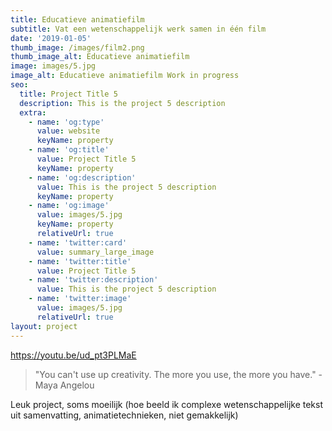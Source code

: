 ```yaml
---
title: Educatieve animatiefilm
subtitle: Vat een wetenschappelijk werk samen in één film
date: '2019-01-05'
thumb_image: /images/film2.png
thumb_image_alt: Educatieve animatiefilm
image: images/5.jpg
image_alt: Educatieve animatiefilm Work in progress
seo:
  title: Project Title 5
  description: This is the project 5 description
  extra:
    - name: 'og:type'
      value: website
      keyName: property
    - name: 'og:title'
      value: Project Title 5
      keyName: property
    - name: 'og:description'
      value: This is the project 5 description
      keyName: property
    - name: 'og:image'
      value: images/5.jpg
      keyName: property
      relativeUrl: true
    - name: 'twitter:card'
      value: summary_large_image
    - name: 'twitter:title'
      value: Project Title 5
    - name: 'twitter:description'
      value: This is the project 5 description
    - name: 'twitter:image'
      value: images/5.jpg
      relativeUrl: true
layout: project
---
```

https://youtu.be/ud_pt3PLMaE

> "You can't use up creativity. The more you use, the more you have." - Maya Angelou

Leuk project, soms moeilijk (hoe beeld ik complexe wetenschappelijke tekst uit samenvatting, animatietechnieken, niet gemakkelijk)
